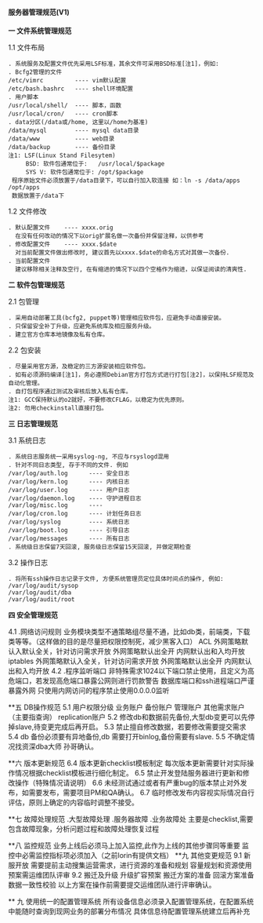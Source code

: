 #### 服务器管理规范(V1)

**一  文件系统管理规范**

1.1 文件布局

    . 系统服务及配置文件优先采用LSF标准，其余文件可采用BSD标准[注1]，例如:
    . Bcfg2管理的文件
    /etc/vimrc         ---- vim默认配置
    /etc/bash.bashrc   ---- shell环境配置
    . 用户脚本
    /usr/local/shell/  ---- 脚本，函数
    /usr/local/cron/   ---- cron脚本
    . data分区(/data或/home, 这里以/home为基准)
    /data/mysql        ---- mysql data目录
    /data/www          ---- web目录
    /data/backup       ---- 备份目录
    注1: LSF(Linux Stand Filesytem)
         BSD: 软件包通常位于:   /usr/local/$package
         SYS V: 软件包通常位于: /opt/$package
	 程序原始文件必须放置于/data目录下，可以自行加入软连接 如：ln -s /data/apps /opt/apps
	 数据放置于/data下
   

1.2 文件修改

    . 默认配置文件    ---- xxxx.orig
      在没有任何改动的情况下以orig扩展名做一次备份并保留注释，以供参考
    . 修改配置文件    ---- xxxx.$date
      对当前配置文件做出修改时, 建议首先以xxxx.$date的命名方式对其做一次备份.
    . 当前配置文件
      建议移除相关注释及空行, 在有缩进的情况下以四个空格作为缩进，以保证阅读的清爽性.
    

**二  软件包管理规范**

2.1 包管理

    . 采用自动部署工具(bcfg2, puppet等)管理相应软件包，应避免手动直接安装。
    . 只保留安全补丁升级，应避免系统库及相应服务升级。
    . 建立官方仓库本地镜像及私有仓库。

2.2 包安装

    . 尽量采用官方源，及稳定的三方源安装相应软件包。
    . 如有必须源码编译[注1]，务必遵照Debian官方打包方式进行打包[注2]，以保持LSF规范及自动化管理。
    . 自打包程序通过测试及审核后放入私有仓库。
    注1: GCC保持默认的o2就好，不要修改CFLAG，以稳定为优先原则。
    注2: 勿用checkinstall直接打包。

**三  日志管理规范**

3.1 系统日志

    . 系统日志服务统一采用syslog-ng, 不应与rsyslogd混用
    . 针对不同日志类型, 存于不同的文件. 例如
    /var/log/auth.log      ---- 安全日志
    /var/log/kern.log      ---- 内核日志
    /var/log/user.log      ---- 用户日志
    /var/log/daemon.log    ---- 守护进程日志
    /var/log/misc.log      ---- 
    /var/log/cron.log      ---- 计划任务日志
    /var/log/syslog        ---- 系统日志
    /var/log/boot.log      ---- 引导日志
    /var/log/messages      ---- 所有日志
    . 系统级日志保留7天回滚, 服务级日志保留15天回滚, 并做定期检查

3.2 操作日志

    . 将所有ssh操作日志记录于文件, 方便系统管理员定位具体时间点的操作, 例如:
    /var/log/audit/sysop   
    /var/log/audit/dba
    /var/log/audit/root
    
**四 安全管理规范**

4.1  .网络访问规则
     业务模块类型不通策略组尽量不通，比如db类，前端类，下载类等等。（这样做的目的是尽量把权限控制死，减少黑客入口）
     ACL
     外网策略默认入默认全关，针对访问需求开放
     外网策略默认出全开
     内网默认出和入均开放
     iptables
     外网策略默认入全关，针对访问需求开放
     外网策略默认出全开
     内网默认出和入均开放
4.2 .程序监听端口
     非特殊需求1024以下端口禁止使用，且定义为高危端口，若发现高危端口暴露公网则进行罚款警告
     数据库端口和ssh进程端口严谨暴露外网
     只使用内网访问的程序禁止使用0.0.0.0监听

**五 DB操作规范
5.1  用户权限分级
	业务账户
	备份账户
	管理账户
	其他需求账户（主要指查询）
	replication账户
5.2  修改db和数据前先备份,大型db变更可以先停掉slave,待变更完成后再开启。
5.3  禁止擅自修改数据，若要修改需要提交需求
5.4  db 备份必须要有异地备份,db 需要打开binlog,备份需要有slave.
5.5  不确定情况找资深dba大师 孙哥确认。

**六 版本更新规范
6.4   版本更新checklist模板制定
      每次版本更新需要针对实际操作情况根据checklist模板进行细化制定。
6.5   禁止开发登陆服务器进行更新和修改操作（特殊情况请说明）
6.6   未经测试通过或者有严重bug的版本禁止对外发布，如需要发布，需要项目PM和QA确认。
6.7   临时修改发布内容视实际情况自行评估，原则上确定的内容临时调整不接受。

**七 故障处理规范
     .大型故障处理
     .服务器故障
     .业务故障处
     主要是checklist,需要包含故障现象，分析问题过程和故障处理恢复过程

**八  监控规范
     业务上线后必须马上加入监控,此作为上线的其他步骤同等重要
     监控中必需监控指标项必须加入（之前lorin有提供文档）
**九 其他变更规范
9.1     新服开放
        需要提前主动搜集运营需求，进行资源的准备和规划
	容量规划和资源使用预案需运维团队评审
9.2	搬迁及升级
	升级扩容预案
	搬迁方案的准备
	回滚方案准备
	数据一致性校验
	以上方案在操作前需要提交运维团队进行评审确认。

** 九 使用统一的配置管理系统
 	所有设备信息必须录入配置管理系统，在配置系统中能随时查询到现网业务的部署分布情况
	具体信息待配置管理系统建立后再补充
